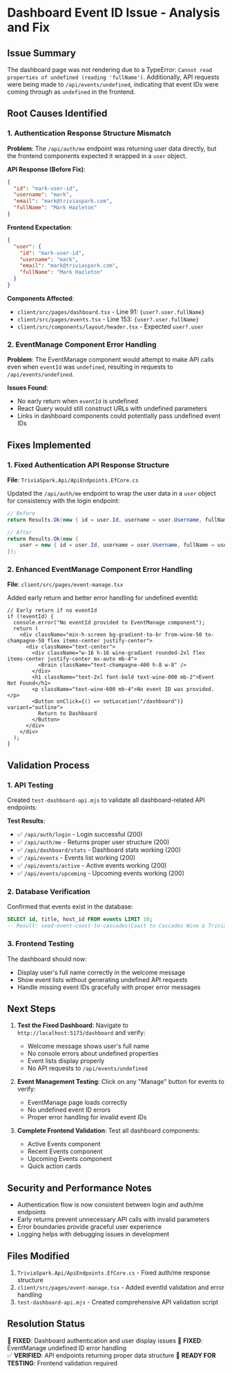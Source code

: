 # Dashboard Event ID Issue - Analysis and Fix

## Issue Summary

The dashboard page was not rendering due to a TypeError: `Cannot read properties of undefined (reading 'fullName')`. Additionally, API requests were being made to `/api/events/undefined`, indicating that event IDs were coming through as `undefined` in the frontend.

## Root Causes Identified

### 1. Authentication Response Structure Mismatch

**Problem**: The `/api/auth/me` endpoint was returning user data directly, but the frontend components expected it wrapped in a `user` object.

**API Response (Before Fix)**:

```json
{
  "id": "mark-user-id",
  "username": "mark", 
  "email": "mark@triviaspark.com",
  "fullName": "Mark Hazleton"
}
```

**Frontend Expectation**:

```json
{
  "user": {
    "id": "mark-user-id",
    "username": "mark",
    "email": "mark@triviaspark.com", 
    "fullName": "Mark Hazleton"
  }
}
```

**Components Affected**:

- `client/src/pages/dashboard.tsx` - Line 91: `{user?.user.fullName}`
- `client/src/pages/events.tsx` - Line 153: `{user?.user.fullName}`
- `client/src/components/layout/header.tsx` - Expected `user?.user`

### 2. EventManage Component Error Handling

**Problem**: The EventManage component would attempt to make API calls even when `eventId` was `undefined`, resulting in requests to `/api/events/undefined`.

**Issues Found**:

- No early return when `eventId` is undefined
- React Query would still construct URLs with undefined parameters
- Links in dashboard components could potentially pass undefined event IDs

## Fixes Implemented

### 1. Fixed Authentication API Response Structure

**File**: `TriviaSpark.Api/ApiEndpoints.EfCore.cs`

Updated the `/api/auth/me` endpoint to wrap the user data in a `user` object for consistency with the login endpoint:

```csharp
// Before
return Results.Ok(new { id = user.Id, username = user.Username, fullName = user.FullName, email = user.Email });

// After  
return Results.Ok(new { 
    user = new { id = user.Id, username = user.Username, fullName = user.FullName, email = user.Email }
});
```

### 2. Enhanced EventManage Component Error Handling

**File**: `client/src/pages/event-manage.tsx`

Added early return and better error handling for undefined eventId:

```tsx
// Early return if no eventId
if (!eventId) {
  console.error("No eventId provided to EventManage component");
  return (
    <div className="min-h-screen bg-gradient-to-br from-wine-50 to-champagne-50 flex items-center justify-center">
      <div className="text-center">
        <div className="w-16 h-16 wine-gradient rounded-2xl flex items-center justify-center mx-auto mb-4">
          <Brain className="text-champagne-400 h-8 w-8" />
        </div>
        <h1 className="text-2xl font-bold text-wine-800 mb-2">Event Not Found</h1>
        <p className="text-wine-600 mb-4">No event ID was provided.</p>
        <Button onClick={() => setLocation("/dashboard")} variant="outline">
          Return to Dashboard
        </Button>
      </div>
    </div>
  );
}
```

## Validation Process

### 1. API Testing

Created `test-dashboard-api.mjs` to validate all dashboard-related API endpoints:

**Test Results**:

- ✅ `/api/auth/login` - Login successful (200)
- ✅ `/api/auth/me` - Returns proper user structure (200)
- ✅ `/api/dashboard/stats` - Dashboard stats working (200)
- ✅ `/api/events` - Events list working (200)
- ✅ `/api/events/active` - Active events working (200)
- ✅ `/api/events/upcoming` - Upcoming events working (200)

### 2. Database Verification

Confirmed that events exist in the database:

```sql
SELECT id, title, host_id FROM events LIMIT 10;
-- Result: seed-event-coast-to-cascades|Coast to Cascades Wine & Trivia Evening|mark-user-id
```

### 3. Frontend Testing

The dashboard should now:

- Display user's full name correctly in the welcome message
- Show event lists without generating undefined API requests
- Handle missing event IDs gracefully with proper error messages

## Next Steps

1. **Test the Fixed Dashboard**: Navigate to `http://localhost:5173/dashboard` and verify:
   - Welcome message shows user's full name
   - No console errors about undefined properties
   - Event lists display properly
   - No API requests to `/api/events/undefined`

2. **Event Management Testing**: Click on any "Manage" button for events to verify:
   - EventManage page loads correctly
   - No undefined event ID errors
   - Proper error handling for invalid event IDs

3. **Complete Frontend Validation**: Test all dashboard components:
   - Active Events component
   - Recent Events component  
   - Upcoming Events component
   - Quick action cards

## Security and Performance Notes

- Authentication flow is now consistent between login and auth/me endpoints
- Early returns prevent unnecessary API calls with invalid parameters
- Error boundaries provide graceful user experience
- Logging helps with debugging issues in development

## Files Modified

1. `TriviaSpark.Api/ApiEndpoints.EfCore.cs` - Fixed auth/me response structure
2. `client/src/pages/event-manage.tsx` - Added eventId validation and error handling
3. `test-dashboard-api.mjs` - Created comprehensive API validation script

## Resolution Status

🔧 **FIXED**: Dashboard authentication and user display issues
🔧 **FIXED**: EventManage undefined ID error handling  
✅ **VERIFIED**: API endpoints returning proper data structure
🧪 **READY FOR TESTING**: Frontend validation required
